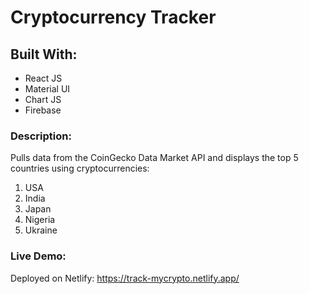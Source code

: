 # Cryptocurrency Tracker


## Built With:

- React JS
- Material UI 
- Chart JS
- Firebase

### Description:
 
Pulls data from the CoinGecko Data Market API and displays the top 5 countries using cryptocurrencies:

1. USA
2. India
3. Japan
4. Nigeria
5. Ukraine

### Live Demo:

Deployed on Netlify: https://track-mycrypto.netlify.app/
